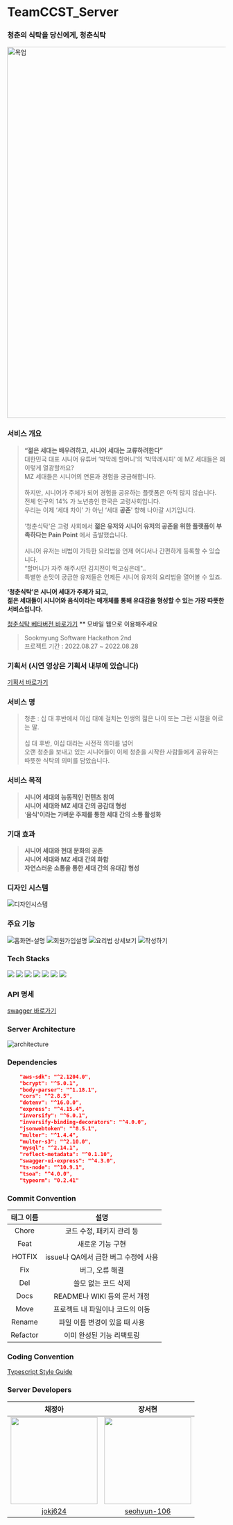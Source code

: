 # TeamCCST_Server
### 청춘의 식탁을 당신에게, 청춘식탁

<img width="853" alt="목업" src="https://user-images.githubusercontent.com/20807197/187061814-1ee7ec4c-a97d-41de-8423-0eae598975f0.png">

### 서비스 개요

> **“젊은 세대는 배우려하고, 시니어 세대는 교류하려한다”**   
대한민국 대표 시니어 유튜버 ‘박막례 할머니'의  ‘박막례시피' 에 MZ 세대들은 왜 이렇게 열광할까요?   
MZ 세대들은 시니어의 연륜과 경험을 궁금해합니다.         
> <br/>
하지만, 시니어가 주체가 되어 경험을 공유하는 플랫폼은 아직 많지 않습니다. 
> <br/>
전체 인구의 14% 가 노년층인 한국은 고령사회입니다.    
우리는 이제 ‘세대 차이' 가 아닌 ‘세대 **공존**' 향해 나아갈 시기입니다.   
> <br/>
‘청춘식탁'은 고령 사회에서 **젊은 유저와 시니어 유저의 공존을 위한 플랫폼이 부족하다는 Pain Point** 에서 출발했습니다.    
> <br/>
시니어 유저는 비법이 가득한 요리법을 언제 어디서나 간편하게 등록할 수 있습니다.   
“할머니가 자주 해주시던 김치전이 먹고싶은데"..    
특별한 손맛이 궁금한 유저들은 언제든 시니어 유저의 요리법을 열어볼 수 있죠. <br/>     
   
**‘청춘식탁’은 시니어 세대가 주체가 되고,     
젊은 세대들이 시니어와 음식이라는 매개체를 통해 유대감을 형성할 수 있는 가장 따뜻한 서비스입니다.** 

[청춘식탁 베타버전 바로가기](https://ccst-client.vercel.app/) 
** 모바일 웹으로 이용해주세요

> Sookmyung Software Hackathon 2nd   
> 프로젝트 기간 : 2022.08.27 ~ 2022.08.28

### 기획서 (시연 영상은 기획서 내부에 있습니다)
[기획서 바로가기](https://myjouney.notion.site/29c5f73040f949f0b12234828058ca09)

### 서비스 명
> 청춘 : 십 대 후반에서 이십 대에 걸치는 인생의 젊은 나이 또는 그런 시절을 이르는 말.   
> <br/>
십 대 후반, 이십 대라는 사전적 의미를 넘어   
오랜 청춘을 보내고 있는 시니어들이 이제 청춘을 시작한 사람들에게 공유하는 따뜻한 식탁의 의미를 담았습니다.


### 서비스 목적
> **시니어 세대의 능동적인 컨텐츠 참여**   
> **시니어 세대와 MZ 세대 간의 공감대 형성**   
> ‘**음식'이라는 가벼운 주제를 통한 세대 간의 소통 활성화**   

### 기대 효과
> **시니어 세대와 현대 문화의 공존**   
> **시니어 세대와 MZ 세대 간의 화합**   
> **자연스러운 소통을 통한 세대 간의 유대감 형성**   

### 디자인 시스템
![디자인시스템](https://user-images.githubusercontent.com/20807197/187070814-b95909d9-ac46-495f-83b0-404320b14b86.png)

### 주요 기능
![홈화면-설명](https://user-images.githubusercontent.com/20807197/187070745-67472d97-96cf-4f09-b513-f733b413c293.png)
![회원가입설명](https://user-images.githubusercontent.com/20807197/187070758-9a75f4b7-7c88-4fd3-b0fe-5fe41663bfff.png)
![요리법 상세보기](https://user-images.githubusercontent.com/20807197/187070760-1d3f08ce-61ff-4485-bed2-1bc67836f2d0.png)
![작성하기](https://user-images.githubusercontent.com/20807197/187070775-c9d01554-03ed-4cc3-8536-eb2d74129306.png)


### Tech Stacks
<img src="https://img.shields.io/badge/Node.js-43853D?style=for-the-badge&logo=node.js&logoColor=white">
<img src="https://img.shields.io/badge/TypeScript-007ACC?style=for-the-badge&logo=typescript&logoColor=white">
<img src="https://img.shields.io/badge/Express.js-404D59?style=for-the-badge">
<img src="https://img.shields.io/badge/MySQL-00000F?style=for-the-badge&logo=mysql&logoColor=white">
<img src="https://img.shields.io/badge/Heroku-430098?style=for-the-badge&logo=heroku&logoColor=white">
<img src="https://img.shields.io/badge/Amazon_AWS-232F3E?style=for-the-badge&logo=amazon-aws&logoColor=white">
<img src="https://img.shields.io/badge/Swagger-85EA2D?style=for-the-badge&logo=Swagger&logoColor=white">

### API 명세
[swagger 바로가기](https://ccst-server.herokuapp.com/api-docs/)

### Server Architecture

![architecture](https://user-images.githubusercontent.com/20807197/187064193-e135a4a4-f09e-4822-af14-e70e12723974.png)

### Dependencies
```json
    "aws-sdk": "^2.1204.0",
    "bcrypt": "^5.0.1",
    "body-parser": "^1.18.1",
    "cors": "^2.8.5",
    "dotenv": "^16.0.0",
    "express": "^4.15.4",
    "inversify": "^6.0.1",
    "inversify-binding-decorators": "^4.0.0",
    "jsonwebtoken": "^8.5.1",
    "multer": "^1.4.4",
    "multer-s3": "^2.10.0",
    "mysql": "^2.14.1",
    "reflect-metadata": "^0.1.10",
    "swagger-ui-express": "^4.3.0",
    "ts-node": "^10.9.1",
    "tsoa": "^4.0.0",
    "typeorm": "0.2.41"
 ```
 
### Commit Convention

| 태그 이름  |                             설명                             |
| :--------: | :----------------------------------------------------------: |
|  Chore   |                  코드 수정, 패키지 관리 등                  |
|   Feat   |                       새로운 기능 구현                       |
|  HOTFIX  |             issue나 QA에서 급한 버그 수정에 사용             |
|   Fix    |                       버그, 오류 해결                        |
|   Del    |                     쓸모 없는 코드 삭제                      |
|   Docs   |                 README나 WIKI 등의 문서 개정                 |
|   Move   |               프로젝트 내 파일이나 코드의 이동               |
|  Rename  |                파일 이름 변경이 있을 때 사용                 |
| Refactor |                   이미 완성된 기능 리팩토링                |

### Coding Convention
[Typescript Style Guide](https://basarat.gitbook.io/typescript/styleguide)

### Server Developers

| 채정아 | 장서현 |
| :---: | :---: | 
|<img src="https://user-images.githubusercontent.com/20807197/187062369-c5f312bb-104b-4267-b87d-02d7715b468a.png" width="200px" height="200px" />|<img src ="https://user-images.githubusercontent.com/20807197/187062387-6864414d-c5b3-47a8-8d25-6635a96ea0e2.png" width = "200px" height="200px" />|
|[jokj624](https://github.com/jokj624)|[seohyun-106](https://github.com/seohyun-106)| 
